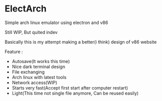 # ElectArch
Simple arch linux emulator using electron and v86

Still WIP, But quited indev

Basically this is my attempt making a better(i think) design of v86 website

Feature :
 - Autosave(It works this time)
 - Nice dark terminal design
 - File exchanging
 - Arch linux with latest tools
 - Network access(WIP)
 - Starts very fast(Accept first start after computer restart)
 - Light(This time not single file anymore, Can be reused easily)
